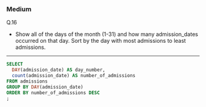 ### Medium
Q.16  
* Show all of the days of the month (1-31) and how many admission_dates occurred on that day. Sort by the day with most admissions to least admissions.

---
```SQL
SELECT
  DAY(admission_date) AS day_number,
  count(admission_date) AS number_of_admissions
FROM admissions
GROUP BY DAY(admission_date)
ORDER BY number_of_admissions DESC
;
```

